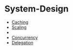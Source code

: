 # System-Design

- [Caching](./Caching.md)
- [Scaling](./Scaling.md)
- 
- [Concurrency](./Concurrency.md)
- [Delegation](./Delegation.md)
  
